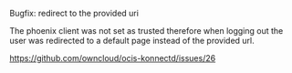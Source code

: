 Bugfix: redirect to the provided uri

The phoenix client was not set as trusted therefore when logging out the user was redirected to a default page instead of the provided url.

https://github.com/owncloud/ocis-konnectd/issues/26
